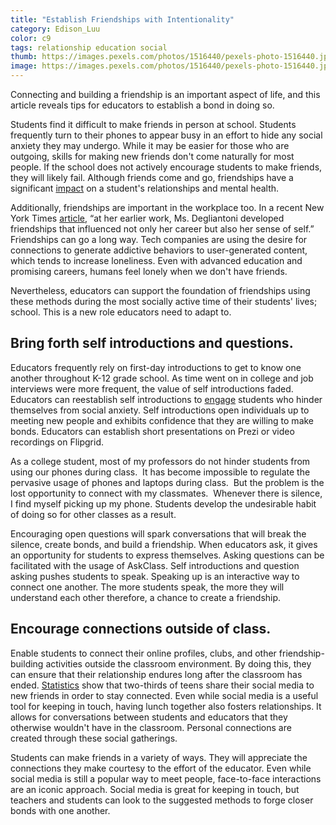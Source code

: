 ```yaml
---
title: "Establish Friendships with Intentionality"
category: Edison_Luu
color: c9
tags: relationship education social
thumb: https://images.pexels.com/photos/1516440/pexels-photo-1516440.jpeg?auto=compress&cs=tinysrgb&w=1260&h=750&dpr=2
image: https://images.pexels.com/photos/1516440/pexels-photo-1516440.jpeg?auto=compress&cs=tinysrgb&w=1260&h=750&dpr=2 
---
```

Connecting and building a friendship is an important aspect of life, and this article reveals tips for educators to establish a bond in doing so.
<!--more-->

Students find it difficult to make friends in person at school. Students frequently turn to their phones to appear busy in an effort to hide any social anxiety they may undergo. While it may be easier for those who are outgoing, skills for making new friends don't come naturally for most people. If the school does not actively encourage students to make friends, they will likely fail. Although friends come and go, friendships have a significant [impact] on a student's relationships and mental health. 

Additionally, friendships are important in the workplace too. In a recent New York Times [article], “at her earlier work, Ms. Degliantoni developed friendships that influenced not only her career but also her sense of self.” Friendships can go a long way. Tech companies are using the desire for connections to generate addictive behaviors to user-generated content, which tends to increase loneliness. Even with advanced education and promising careers, humans feel lonely when we don't have friends. 

Nevertheless, educators can support the foundation of friendships using these methods during the most socially active time of their students' lives; school. This is a new role educators need to adapt to. 

## Bring forth self introductions and questions. 
Educators frequently rely on first-day introductions to get to know one another throughout K-12 grade school. As time went on in college and job interviews were more frequent, the value of self introductions faded. Educators can reestablish self introductions to [engage] students who hinder themselves from social anxiety. Self introductions open individuals up to meeting new people and exhibits confidence that they are willing to make bonds. Educators can establish short presentations on Prezi or video recordings on Flipgrid. 

As a college student, most of my professors do not hinder students from using our phones during class.  It has become impossible to regulate the pervasive usage of phones and laptops during class.  But the problem is the lost opportunity to connect with my classmates.  Whenever there is silence, I find myself picking up my phone. Students develop the undesirable habit of doing so for other classes as a result. 

Encouraging open questions will spark conversations that will break the silence, create bonds, and build a friendship. When educators ask, it gives an opportunity for students to express themselves. Asking questions can be facilitated with the usage of AskClass. Self introductions and question asking pushes students to speak. Speaking up is an interactive way to connect one another. The more students speak, the more they will understand each other therefore, a chance to create a friendship. 

## Encourage connections outside of class. 
Enable students to connect their online profiles, clubs, and other friendship-building activities outside the classroom environment. By doing this, they can ensure that their relationship endures long after the classroom has ended. [Statistics] show that two-thirds of teens share their social media to new friends in order to stay connected. Even while social media is a useful tool for keeping in touch, having lunch together also fosters relationships. It allows for conversations between students and educators that they otherwise wouldn't have in the classroom. Personal connections are created through these social gatherings. 

Students can make friends in a variety of ways. They will appreciate the connections they make courtesy to the effort of the educator. Even while social media is still a popular way to meet people, face-to-face interactions are an iconic approach. Social media is great for keeping in touch, but teachers and students can look to the suggested methods to forge closer bonds with one another.


[impact]: https://www.goodwin.edu/enews/friendship-and-the-life-and-longevity-of-college-learners/
[article]: https://www.nytimes.com/2022/07/14/business/work-friends.html
[engage]: https://askclass.com/
[Statistics]: https://www.pewresearch.org/internet/2015/08/06/chapter-4-social-media-and-friendships/
